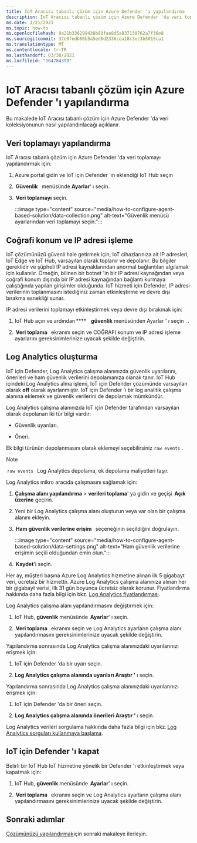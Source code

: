 ```yaml
---
title: IoT Aracısı tabanlı çözüm için Azure Defender 'ı yapılandırma
description: IoT Aracısı tabanlı çözüm için Azure Defender 'da veri toplamayı yapılandırma hakkında bilgi edinin
ms.date: 1/21/2021
ms.topic: how-to
ms.openlocfilehash: 9a21b336299438b89fae8d5a837130762a7f36e8
ms.sourcegitcommit: 32e0fedb80b5a5ed0d2336cea18c3ec3b5015ca1
ms.translationtype: MT
ms.contentlocale: tr-TR
ms.lasthandoff: 03/30/2021
ms.locfileid: "104784399"
---
```

# <a name="configure-azure-defender-for-iot-agent-based-solution"></a>IoT Aracısı tabanlı çözüm için Azure Defender 'ı yapılandırma  

Bu makalede IoT Aracısı tabanlı çözüm için Azure Defender 'da veri koleksiyonunun nasıl yapılandırılacağı açıklanır.

## <a name="configure-data-collection"></a>Veri toplamayı yapılandırma

IoT Aracısı tabanlı çözüm için Azure Defender 'da veri toplamayı yapılandırmak için: 

1. Azure portal gidin ve IoT için Defender 'ın eklendiği IoT Hub seçin 

1.  **Güvenlik**   menüsünde **Ayarlar**' ı seçin. 

1.  **Veri toplamayı** seçin. 

    :::image type="content" source="media/how-to-configure-agent-based-solution/data-collection.png" alt-text="Güvenlik menüsü ayarlarından veri toplamayı seçin.":::

## <a name="geolocation-and-ip-address-handling"></a>Coğrafi konum ve IP adresi işleme 

IoT çözümünüzü güvenli hale getirmek için, IoT cihazlarınıza ait IP adresleri, IoT Edge ve IoT Hub, varsayılan olarak toplanır ve depolanır. Bu bilgiler gereklidir ve şüpheli IP adresi kaynaklarından anormal bağlantıları algılamak için kullanılır. Örneğin, bilinen bir botnet 'in bir IP adresi kaynağından veya coğrafi konum dışında bir IP adresi kaynağından bağlantı kurmaya çalıştığında yapılan girişimler olduğunda. IoT hizmeti için Defender, IP adresi verilerinin toplanmasını istediğiniz zaman etkinleştirme ve devre dışı bırakma esnekliği sunar. 

IP adresi verilerini toplamayı etkinleştirmek veya devre dışı bırakmak için: 

1. IoT Hub açın ve ardından ****    **güvenlik** menüsünden Ayarlar ' ı seçin   . 

1.  **Veri toplama**   ekranını seçin ve COĞRAFI konum ve IP adresi işleme ayarlarını gereksinimlerinize uyacak şekilde değiştirin. 

## <a name="log-analytics-creation"></a>Log Analytics oluşturma 

IoT için Defender, Log Analytics çalışma alanınızda güvenlik uyarılarını, önerileri ve ham güvenlik verilerini depolamanıza olanak tanır. IoT Hub içindeki Log Analytics alma işlemi, IoT için Defender çözümünde varsayılan olarak **off** olarak ayarlanmıştır. IoT için Defender 'ı bir log analitik çalışma alanına eklemek ve güvenlik verilerini de depolamak mümkündür. 

Log Analytics çalışma alanınızda IoT için Defender tarafından varsayılan olarak depolanan iki tür bilgi vardır:
 
- Güvenlik uyarıları.

- Öneri. 

Ek bilgi türünün depolanmasını olarak eklemeyi seçebilirsiniz `raw events` . 

> [!Note] 
>  `raw events`   Log Analytics depolama, ek depolama maliyetleri taşır. 

Log Analytics mikro aracıda çalışmasını sağlamak için: 

1. **Çalışma alanı yapılandırma**  >  **verileri toplama**' ya gidin ve geçişi  **Açık üzerine** geçirin. 

1. Yeni bir Log Analytics çalışma alanı oluşturun veya var olan bir çalışma alanını ekleyin. 

1.  **Ham güvenlik verilerine erişim**   seçeneğinin seçildiğini doğrulayın.  

    :::image type="content" source="media/how-to-configure-agent-based-solution/data-settings.png" alt-text="Ham güvenlik verilerine erişimin seçili olduğundan emin olun.":::

1.  **Kaydet**'i seçin.

Her ay, müşteri başına Azure Log Analytics hizmetine alınan ilk 5 gigabayt veri, ücretsiz bir hizmettir. Azure Log Analytics çalışma alanınıza alınan her bir gigabayt verisi, ilk 31 gün boyunca ücretsiz olarak korunur. Fiyatlandırma hakkında daha fazla bilgi için bkz. [Log Analytics fiyatlandırması](https://azure.microsoft.com/pricing/details/monitor/). 

Log Analytics çalışma alanı yapılandırmasını değiştirmek için: 

1. IoT Hub, **güvenlik** menüsünde  **Ayarlar**' ı seçin. 

1.  **Veri toplama**   ekranını seçin ve Log Analytics ayarların çalışma alanı yapılandırmasını gereksinimlerinize uyacak şekilde değiştirin. 

Yapılandırma sonrasında Log Analytics çalışma alanınızdaki uyarılarınızı erişmek için:

1. IoT için Defender 'da bir uyarı seçin.

1. **Log Analytics çalışma alanında uyarıları Araştır '** ı seçin.

Yapılandırma sonrasında Log Analytics çalışma alanınızdaki uyarılarınızı erişmek için:

1. IoT için Defender 'da bir öneri seçin.

1. **Log Analytics çalışma alanında önerileri Araştır '** ı seçin. 
 
Log Analytics verileri sorgulama hakkında daha fazla bilgi için bkz. [Log Analytics sorguları kullanmaya başlama](../azure-monitor/logs/get-started-queries.md). 

## <a name="turn-off-defender-for-iot"></a>IoT için Defender 'ı kapat 

Belirli bir IoT Hub IoT hizmetine yönelik bir Defender 'ı etkinleştirmek veya kapatmak için: 

1. IoT Hub, **güvenlik** menüsünde  **Ayarlar**' ı seçin.

1.  **Veri toplama**   ekranını seçin ve Log Analytics ayarların çalışma alanı yapılandırmasını gereksinimlerinize uyacak şekilde değiştirin.

## <a name="next-steps"></a>Sonraki adımlar 

[Çözümünüzü yapılandırmak](quickstart-configure-your-solution.md)için sonraki makaleye ilerleyin.
